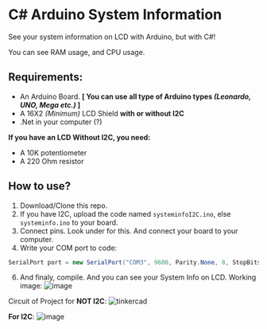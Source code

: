 # C# Arduino System Information
See your system information on LCD with Arduino, but with C#!

You can see RAM usage, and CPU usage.
## Requirements:
- An Arduino Board. **[ You can use all type of Arduino types *(Leonardo, UNO, Mega etc.)* ]**
- A 16X2 *(Minimum)* LCD Shield **with or without I2C**
- .Net in your computer (?)

**If you have an LCD Without I2C, you need:**
- A 10K potentiometer 
- A 220 Ohm resistor 


## How to use?
1. Download/Clone this repo.
2. If you have I2C, upload the code named `systeminfoI2C.ino`, else `systeminfo.ino` to your board.
3. Connect pins. Look under for this. And connect your board to your computer.
4. Write your COM port to code:
```cs
SerialPort port = new SerialPort("COM3", 9600, Parity.None, 8, StopBits.One);
```
6. And finaly, compile. And you can see your System Info on LCD.
Working image:
![image](https://user-images.githubusercontent.com/70021050/147857017-f1ea1fb9-cfdc-4139-93a1-c50da9da4bb0.jpg)

Circuit of Project for **NOT I2C**:
![tinkercad](https://user-images.githubusercontent.com/70021050/147857009-69643cf9-e338-4abb-81e5-e55f44b51196.png)

**For I2C**:
![image](https://user-images.githubusercontent.com/70021050/147857874-e9ff53cb-1a57-4f7c-a34b-258d9aaa5340.png)
